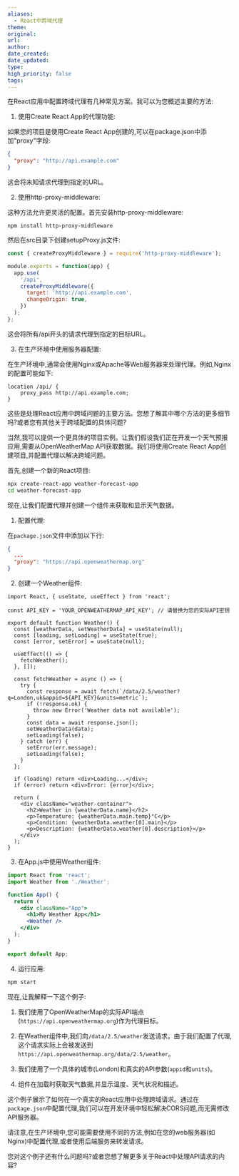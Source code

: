 ```yaml
---
aliases:
  - React中跨域代理
theme: 
original: 
url: 
author: 
date_created: 
date_updated: 
type: 
high_priority: false
tags:
---
```

在React应用中配置跨域代理有几种常见方案。我可以为您概述主要的方法:

1. 使用Create React App的代理功能:

如果您的项目是使用Create React App创建的,可以在package.json中添加"proxy"字段:

```json
{
  "proxy": "http://api.example.com"
}
```

这会将未知请求代理到指定的URL。

2. 使用http-proxy-middleware:

这种方法允许更灵活的配置。首先安装http-proxy-middleware:

```
npm install http-proxy-middleware
```

然后在src目录下创建setupProxy.js文件:



```javascript
const { createProxyMiddleware } = require('http-proxy-middleware');

module.exports = function(app) {
  app.use(
    '/api',
    createProxyMiddleware({
      target: 'http://api.example.com',
      changeOrigin: true,
    })
  );
};

```

这会将所有/api开头的请求代理到指定的目标URL。

3. 在生产环境中使用服务器配置:

在生产环境中,通常会使用Nginx或Apache等Web服务器来处理代理。例如,Nginx的配置可能如下:

```nginx
location /api/ {
    proxy_pass http://api.example.com;
}
```

这些是处理React应用中跨域问题的主要方法。您想了解其中哪个方法的更多细节吗?或者您有其他关于跨域配置的具体问题?

当然,我可以提供一个更具体的项目实例。让我们假设我们正在开发一个天气预报应用,需要从OpenWeatherMap API获取数据。我们将使用Create React App创建项目,并配置代理以解决跨域问题。

首先,创建一个新的React项目:

```bash
npx create-react-app weather-forecast-app
cd weather-forecast-app
```

现在,让我们配置代理并创建一个组件来获取和显示天气数据。

1. 配置代理:

在`package.json`文件中添加以下行:

```json
{
  ...
  "proxy": "https://api.openweathermap.org"
}
```

2. 创建一个Weather组件:



```tsx
import React, { useState, useEffect } from 'react';

const API_KEY = 'YOUR_OPENWEATHERMAP_API_KEY'; // 请替换为您的实际API密钥

export default function Weather() {
  const [weatherData, setWeatherData] = useState(null);
  const [loading, setLoading] = useState(true);
  const [error, setError] = useState(null);

  useEffect(() => {
    fetchWeather();
  }, []);

  const fetchWeather = async () => {
    try {
      const response = await fetch(`/data/2.5/weather?q=London,uk&appid=${API_KEY}&units=metric`);
      if (!response.ok) {
        throw new Error('Weather data not available');
      }
      const data = await response.json();
      setWeatherData(data);
      setLoading(false);
    } catch (err) {
      setError(err.message);
      setLoading(false);
    }
  };

  if (loading) return <div>Loading...</div>;
  if (error) return <div>Error: {error}</div>;

  return (
    <div className="weather-container">
      <h2>Weather in {weatherData.name}</h2>
      <p>Temperature: {weatherData.main.temp}°C</p>
      <p>Condition: {weatherData.weather[0].main}</p>
      <p>Description: {weatherData.weather[0].description}</p>
    </div>
  );
}

```

3. 在App.js中使用Weather组件:



```jsx
import React from 'react';
import Weather from './Weather';

function App() {
  return (
    <div className="App">
      <h1>My Weather App</h1>
      <Weather />
    </div>
  );
}

export default App;
```

4. 运行应用:

```bash
npm start
```

现在,让我解释一下这个例子:

1. 我们使用了OpenWeatherMap的实际API端点(`https://api.openweathermap.org`)作为代理目标。

2. 在Weather组件中,我们向`/data/2.5/weather`发送请求。由于我们配置了代理,这个请求实际上会被发送到`https://api.openweathermap.org/data/2.5/weather`。

3. 我们使用了一个具体的城市(London)和真实的API参数(`appid`和`units`)。

4. 组件在加载时获取天气数据,并显示温度、天气状况和描述。

这个例子展示了如何在一个真实的React应用中处理跨域请求。通过在`package.json`中配置代理,我们可以在开发环境中轻松解决CORS问题,而无需修改API服务器。

请注意,在生产环境中,您可能需要使用不同的方法,例如在您的web服务器(如Nginx)中配置代理,或者使用后端服务来转发请求。

您对这个例子还有什么问题吗?或者您想了解更多关于React中处理API请求的内容?